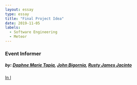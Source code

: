 ```yaml
---
layout: essay
type: essay
title: "Final Project Idea"
date: 2019-11-05
labels:
  - Software Engineering
  - Meteor
---
```

<h3>Event Informer</h3>
<h5>by: <a href="https://dmtapia.github.io">Daphne Marie Tapia</a>, <a href="https://johnbigornia.github.io">John Bigornia</a>, <a href="https://rustyjacinto.github.io/">Rusty James Jacinto</h5>

<p>In l
